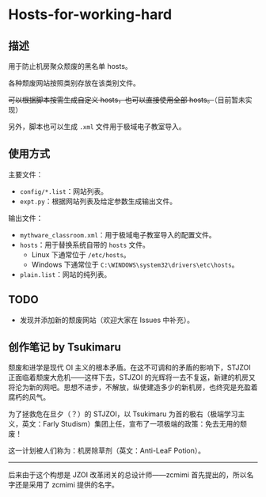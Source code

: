 # Hosts-for-working-hard
## 描述
用于防止机房聚众颓废的黑名单 hosts。

各种颓废网站按照类别存放在该类别文件。

~~可以根据脚本按需生成自定义 hosts，也可以直接使用全部 hosts。~~（目前暂未实现）

另外，脚本也可以生成 `.xml` 文件用于极域电子教室导入。

## 使用方式
主要文件：
* `config/*.list`：网站列表。
* `expt.py`：根据网站列表及给定参数生成输出文件。

输出文件：
* `mythware_classroom.xml`：用于极域电子教室导入的配置文件。
* `hosts`：用于替换系统自带的 `hosts` 文件。
  - Linux 下通常位于 `/etc/hosts`。
  - Windows 下通常位于 `C:\WINDOWS\system32\drivers\etc\hosts`。
* `plain.list`：网站的纯列表。
  
## TODO
* 发现并添加新的颓废网站（欢迎大家在 Issues 中补充）。

## 创作笔记 by Tsukimaru
颓废和进学是现代 OI 主义的根本矛盾。在这不可调和的矛盾的影响下，STJZOI 正面临着颓废大危机——这样下去，STJZOI 的光辉将一去不复返，新建的机房又将沦为新的网吧。思想不进步，不解放，纵使建造多少的新机房，也终究是充盈着腐朽的风气。

为了拯救危在旦夕（？）的 STJZOI，以 Tsukimaru 为首的极右（极端学习主义，英文：Farly Studism）集团上任，宣布了一项极端的政策：免去无用的颓废！

这一计划被人们称为：机房除草剂（英文：Anti-LeaF Potion）。

---

后来由于这个构想是 JZOI 改革闭关的总设计师——zcmimi 首先提出的，所以名字还是采用了 zcmimi 提供的名字。
